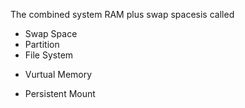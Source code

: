 The combined system RAM plus swap spacesis called
* Swap Space
* Partition
* File System
+ Vurtual Memory
* Persistent Mount
